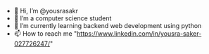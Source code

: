 - 👋 Hi, I’m @yousrasakr
- 👀 I’m a computer science student 
- 🌱 I’m currently learning backend web development using python
- 📫 How to reach me "https://www.linkedin.com/in/yousra-saker-027726247/"


<!---
yousrasakr/yousrasakr is a ✨ special ✨ repository because its `README.md` (this file) appears on your GitHub profile.
You can click the Preview link to take a look at your changes.
--->
